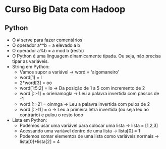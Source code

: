 # Curso Big Data com Hadoop
## Python
   * O # serve para fazer comentários
   * O operador a**b = a elevado a b
   * O operador a%b = a mod b (resto)
   * O Python é uma linguagem dinamicamente tipada. Ou seja, não precisa tipar as variáveis.
   * String em Python:
      * Vamos supor a variável -> word = 'algomaneiro'
      * word[1] = l
      * 2*word[3] = oo
      * word[1:5:2] = lo -> Da posição de 1 a 5 com incremento de 2
      * word [::-1] = orienamogla -> Leu a palavra invertida com passos de -1
      * word [::-2] = oinmga -> Leu a palavra invertida com pulos de 2
      * word [::-11] = o -> Leu a primeira letra invertida (ou seja leu ao contrário) e pulou o resto todo
   * Lista em Python:
      * Podemos usar uma variável para colocar uma lista -> lista = [1,2,3]
      * Acessando uma variável dentro de uma lista -> lista[0] = 1
      * Podemos somar elementos de uma lista como variáveis normais -> lista[0]+lista[2] = 4
